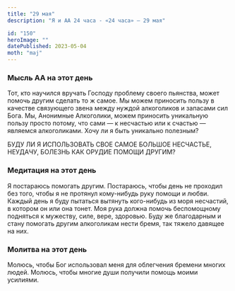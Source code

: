 ```yaml
---
title: "29 мая"
description: "Я и АА 24 часа - «24 часа» — 29 мая"

id: "150"
heroImage: ""
datePublished: 2023-05-04
moth: "maj"
---
```


### Мысль АА на этот день

Тот, кто научился вручать Господу проблему своего пьянства, может помочь
другим сделать то ж самое. Мы можем приносить пользу в качестве связующего
звена между нуждой алкоголиков и запасами сил Бога. Мы, Анонимные Алкоголики,
можем приносить уникальную пользу просто потому, что сами — к несчастью или к
счастью — являемся алкоголиками. Хочу ли я быть уникально полезным?

БУДУ ЛИ Я ИСПОЛЬЗОВАТЬ СВОЕ САМОЕ БОЛЬШОЕ НЕСЧАСТЬЕ, НЕУДАЧУ, БОЛЕЗНЬ КАК
ОРУДИЕ ПОМОЩИ ДРУГИМ?

### Медитация на этот день

Я постараюсь помогать другим. Постараюсь, чтобы день не проходил без того,
чтобы я не протянул кому-нибудь руку помощи и любви. Каждый день я буду
пытаться вытянуть кого-нибудь из моря несчастий, в котором он или она тонет.
Моя рука должна помочь беспомощному подняться к мужеству, силе, вере,
здоровью. Буду же благодарным и стану помогать другим алкоголикам нести бремя,
так тяжело давящее на них.

### Молитва на этот день

Молюсь, чтобы Бог использовал меня для облегчения бремени многих людей.
Молюсь, чтобы многие души получили помощь моими усилиями.
